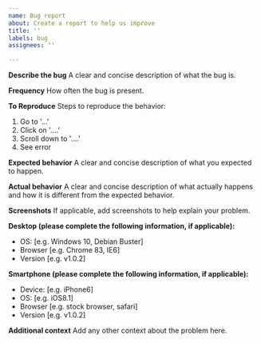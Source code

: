 ```yaml
---
name: Bug report
about: Create a report to help us improve
title: ''
labels: bug
assignees: ''

---
```


**Describe the bug**
A clear and concise description of what the bug is.

**Frequency**
How often the bug is present.

**To Reproduce**
Steps to reproduce the behavior:
1. Go to '...'
2. Click on '....'
3. Scroll down to '....'
4. See error

**Expected behavior**
A clear and concise description of what you expected to happen.

**Actual behavior**
A clear and concise description of what actually happens and how it is different from the expected behavior.

**Screenshots**
If applicable, add screenshots to help explain your problem.

**Desktop (please complete the following information, if applicable):**
 - OS: [e.g. Windows 10, Debian Buster]
 - Browser [e.g. Chrome 83, IE6]
 - Version [e.g. v1.0.2]

**Smartphone (please complete the following information, if applicable):**
 - Device: [e.g. iPhone6]
 - OS: [e.g. iOS8.1]
 - Browser [e.g. stock browser, safari]
 - Version [e.g. v1.0.2]

**Additional context**
Add any other context about the problem here.
